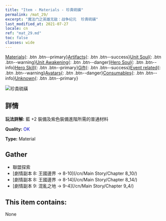 ```yaml
---
title: "Item - Materials - 珍貴硫磺"
permalink: /mat_29/
excerpt: "魔法门之英雄无敌：战争纪元  珍貴硫磺"
last_modified_at: 2021-07-27
locale: cn
ref: "mat_29.md"
toc: false
classes: wide
---
```

 [Materials](/ItemsCN/){: .btn .btn--primary}[Artifacts](/ItemsCN/Artifacts/){: .btn .btn--success}[Unit Soul](/ItemsCN/UnitSoul/){: .btn .btn--warning}[Unit Awakening](/ItemsCN/UnitAwakening/){: .btn .btn--danger}[Hero Soul](/ItemsCN/HeroSoul/){: .btn .btn--info}[Hero Skill](/ItemsCN/HeroSkill/){: .btn .btn--primary}[Gift](/ItemsCN/Gift/){: .btn .btn--success}[Event related](/ItemsCN/Events/){: .btn .btn--warning}[Avatars](/ItemsCN/Avatars/){: .btn .btn--danger}[Consumables](/ItemsCN/Consumables/){: .btn .btn--info}[Unknown](/ItemsCN/Unknown/){: .btn .btn--primary}

 ![珍貴硫磺](/images/t/i_cailiao_liuhuang1.png)

## 詳情
 **玩法詳解:** 藍 +2 裝備及紫色裝備進階所需的普通材料

 **Quality:** <span style="color: #0000CD">OK</span>

 **Type:** Material

## Gather

*    聯盟探索 
*    [劇情副本 8: 王國邊界 -> 8-10](/cn/Main Story/Chapter 8_10/) 
*    [劇情副本 8: 王國邊界 -> 8-14](/cn/Main Story/Chapter 8_14/) 
*    [劇情副本 9: 混亂之地 -> 9-4](/cn/Main Story/Chapter 9_4/) 

## This item contains:

  None

